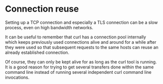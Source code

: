 # Connection reuse

Setting up a TCP connection and especially a TLS connection can be a slow
process, even on high bandwidth networks.

It can be useful to remember that curl has a connection pool internally which
keeps previously used connections alive and around for a while after they were
used so that subsequent requests to the same hosts can reuse an already
established connection.

Of course, they can only be kept alive for as long as the curl tool is
running. It is a good reason for trying to get several transfers done
within the same command line instead of running several independent curl
command line invocations.
